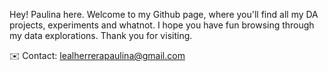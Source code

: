 Hey! Paulina here. Welcome to my Github page, where you'll find all my DA projects, experiments and whatnot. I hope you have fun browsing through my data explorations.
Thank you for visiting. 

✉️ Contact: lealherrerapaulina@gmail.com
  
<!--
**paulinalealh/paulinalealh** is a ✨ _special_ ✨ repository because its `README.md` (this file) appears on your GitHub profile.

Here are some ideas to get you started:

- 🔭 I’m currently working on ...
- 🌱 I’m currently learning ...
- 👯 I’m looking to collaborate on ...
- 🤔 I’m looking for help with ...
- 💬 Ask me about ...
- 📫 How to reach me: ...
- 😄 Pronouns: ...
- ⚡ Fun fact: ...
-->

